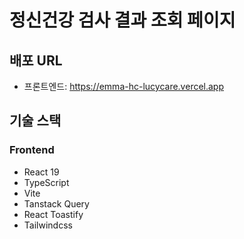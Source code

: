 # 정신건강 검사 결과 조회 페이지

## 배포 URL

- 프론트엔드: https://emma-hc-lucycare.vercel.app

## 기술 스택

### Frontend

- React 19
- TypeScript
- Vite
- Tanstack Query
- React Toastify
- Tailwindcss
